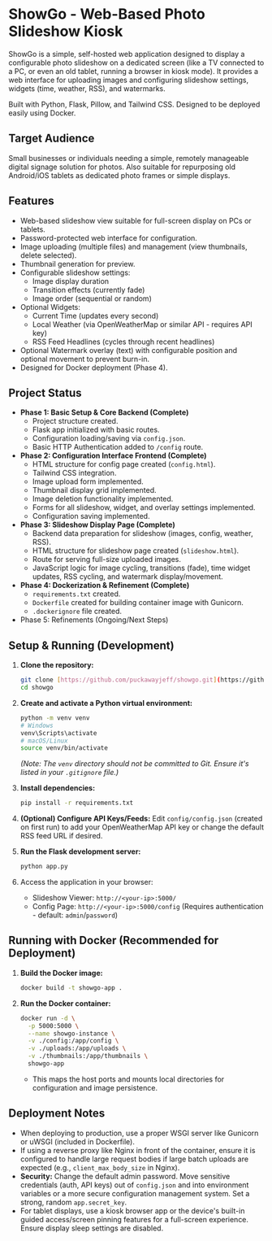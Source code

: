 # ShowGo - Web-Based Photo Slideshow Kiosk

ShowGo is a simple, self-hosted web application designed to display a configurable photo slideshow on a dedicated screen (like a TV connected to a PC, or even an old tablet, running a browser in kiosk mode). It provides a web interface for uploading images and configuring slideshow settings, widgets (time, weather, RSS), and watermarks.

Built with Python, Flask, Pillow, and Tailwind CSS. Designed to be deployed easily using Docker.

## Target Audience

Small businesses or individuals needing a simple, remotely manageable digital signage solution for photos. Also suitable for repurposing old Android/iOS tablets as dedicated photo frames or simple displays.

## Features

* Web-based slideshow view suitable for full-screen display on PCs or tablets.
* Password-protected web interface for configuration.
* Image uploading (multiple files) and management (view thumbnails, delete selected).
* Thumbnail generation for preview.
* Configurable slideshow settings:
    * Image display duration
    * Transition effects (currently fade)
    * Image order (sequential or random)
* Optional Widgets:
    * Current Time (updates every second)
    * Local Weather (via OpenWeatherMap or similar API - requires API key)
    * RSS Feed Headlines (cycles through recent headlines)
* Optional Watermark overlay (text) with configurable position and optional movement to prevent burn-in.
* Designed for Docker deployment (Phase 4).

## Project Status

* **Phase 1: Basic Setup & Core Backend (Complete)**
    * Project structure created.
    * Flask app initialized with basic routes.
    * Configuration loading/saving via `config.json`.
    * Basic HTTP Authentication added to `/config` route.
* **Phase 2: Configuration Interface Frontend (Complete)**
    * HTML structure for config page created (`config.html`).
    * Tailwind CSS integration.
    * Image upload form implemented.
    * Thumbnail display grid implemented.
    * Image deletion functionality implemented.
    * Forms for all slideshow, widget, and overlay settings implemented.
    * Configuration saving implemented.
* **Phase 3: Slideshow Display Page (Complete)**
    * Backend data preparation for slideshow (images, config, weather, RSS).
    * HTML structure for slideshow page created (`slideshow.html`).
    * Route for serving full-size uploaded images.
    * JavaScript logic for image cycling, transitions (fade), time widget updates, RSS cycling, and watermark display/movement.
* **Phase 4: Dockerization & Refinement (Complete)**
    * `requirements.txt` created.
    * `Dockerfile` created for building container image with Gunicorn.
    * `.dockerignore` file created.
* Phase 5: Refinements (Ongoing/Next Steps)

## Setup & Running (Development)

1.  **Clone the repository:**
    ```bash
    git clone [https://github.com/puckawayjeff/showgo.git](https://github.com/puckawayjeff/showgo.git)
    cd showgo
    ```
2.  **Create and activate a Python virtual environment:**
    ```bash
    python -m venv venv
    # Windows
    venv\Scripts\activate
    # macOS/Linux
    source venv/bin/activate
    ```
    *(Note: The `venv` directory should not be committed to Git. Ensure it's listed in your `.gitignore` file.)*

3.  **Install dependencies:**
    ```bash
    pip install -r requirements.txt
    ```
4.  **(Optional) Configure API Keys/Feeds:** Edit `config/config.json` (created on first run) to add your OpenWeatherMap API key or change the default RSS feed URL if desired.

5.  **Run the Flask development server:**
    ```bash
    python app.py
    ```
6.  Access the application in your browser:
    * Slideshow Viewer: `http://<your-ip>:5000/`
    * Config Page: `http://<your-ip>:5000/config` (Requires authentication - default: `admin`/`password`)

## Running with Docker (Recommended for Deployment)

1.  **Build the Docker image:**
    ```bash
    docker build -t showgo-app .
    ```
2.  **Run the Docker container:**
    ```bash
    docker run -d \
      -p 5000:5000 \
      --name showgo-instance \
      -v ./config:/app/config \
      -v ./uploads:/app/uploads \
      -v ./thumbnails:/app/thumbnails \
      showgo-app
    ```
    * This maps the host ports and mounts local directories for configuration and image persistence.

## Deployment Notes

* When deploying to production, use a proper WSGI server like Gunicorn or uWSGI (included in Dockerfile).
* If using a reverse proxy like Nginx in front of the container, ensure it is configured to handle large request bodies if large batch uploads are expected (e.g., `client_max_body_size` in Nginx).
* **Security:** Change the default admin password. Move sensitive credentials (auth, API keys) out of `config.json` and into environment variables or a more secure configuration management system. Set a strong, random `app.secret_key`.
* For tablet displays, use a kiosk browser app or the device's built-in guided access/screen pinning features for a full-screen experience. Ensure display sleep settings are disabled.
